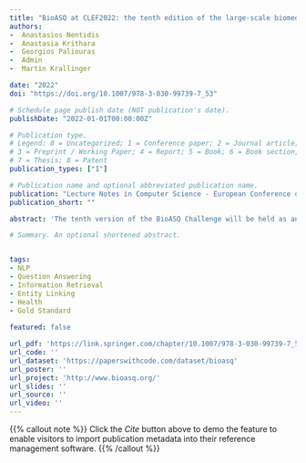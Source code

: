 ```yaml
---
title: "BioASQ at CLEF2022: the tenth edition of the large-scale biomedical semantic indexing and question answering challenge"
authors:
-  Anastasios Nentidis
-  Anastasia Krithara
-  Georgios Paliouras
-  Admin
-  Martin Krallinger

date: "2022"
doi: "https://doi.org/10.1007/978-3-030-99739-7_53"

# Schedule page publish date (NOT publication's date).
publishDate: "2022-01-01T00:00:00Z"

# Publication type.
# Legend: 0 = Uncategorized; 1 = Conference paper; 2 = Journal article;
# 3 = Preprint / Working Paper; 4 = Report; 5 = Book; 6 = Book section;
# 7 = Thesis; 8 = Patent
publication_types: ["1"]

# Publication name and optional abbreviated publication name.
publication: "Lecture Notes in Computer Science - European Conference on Information Retrieval"
publication_short: ""

abstract: 'The tenth version of the BioASQ Challenge will be held as an evaluation Lab within CLEF2022. The motivation driving BioASQ is the continuous advancement of approaches and tools to meet the need for efficient and precise access to the ever-increasing biomedical knowledge. In this direction, a series of annual challenges are organized, in the fields of large-scale biomedical semantic indexing and question answering, formulating specific shared-tasks in alignment with the real needs of the biomedical experts. These shared-tasks and their accompanying benchmark datasets provide an unique common testbed for investigating and comparing new approaches developed by distinct teams around the world for identifying and accessing biomedical information. In particular, the BioASQ Challenge consists of shared-tasks in two complementary directions: (a) the automated indexing of large volumes of unlabelled biomedical documents, primarily scientific publications, with biomedical concepts, (b) the automated retrieval of relevant material for biomedical questions and the generation of comprehensible answers. In the first direction on semantic indexing, two shared-tasks are organized for English and Spanish content respectively, the latter considering human-interpretable evidence extraction (NER and concept linking) as well. In the second direction, two shared-tasks are organized as well, one for biomedical question answering and one particularly focusing on the developing issue of COVID-19. As BioASQ rewards the approaches that manage to outperform the state of the art in these shared-tasks, the research frontier is pushed towards ensuring that the valuable biomedical knowledge will be identifiable and accessible by the biomedical experts.'

# Summary. An optional shortened abstract.


tags:
- NLP
- Question Answering
- Information Retrieval
- Entity Linking
- Health
- Gold Standard
  
featured: false

url_pdf: 'https://link.springer.com/chapter/10.1007/978-3-030-99739-7_53'
url_code: ''
url_dataset: 'https://paperswithcode.com/dataset/bioasq'
url_poster: ''
url_project: 'http://www.bioasq.org/'
url_slides: ''
url_source: ''
url_video: ''
---
```

{{% callout note %}}
Click the _Cite_ button above to demo the feature to enable visitors to import publication metadata into their reference management software.
{{% /callout %}}                            